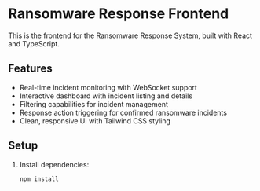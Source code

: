 # Ransomware Response Frontend

This is the frontend for the Ransomware Response System, built with React and TypeScript.

## Features

- Real-time incident monitoring with WebSocket support
- Interactive dashboard with incident listing and details
- Filtering capabilities for incident management
- Response action triggering for confirmed ransomware incidents
- Clean, responsive UI with Tailwind CSS styling

## Setup

1. Install dependencies:
   ```bash
   npm install